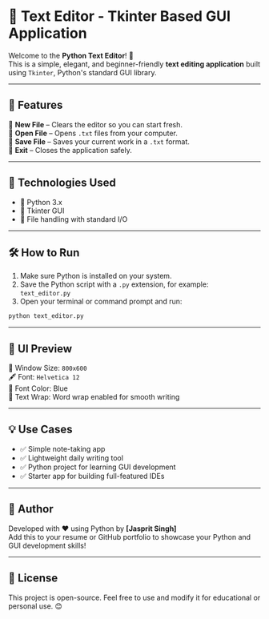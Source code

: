 # 📝 Text Editor - Tkinter Based GUI Application

Welcome to the **Python Text Editor**! 🚀  
This is a simple, elegant, and beginner-friendly **text editing application** built using `Tkinter`, Python's standard GUI library.

---

## 🌟 Features

🔹 **New File** – Clears the editor so you can start fresh.  
📂 **Open File** – Opens `.txt` files from your computer.  
💾 **Save File** – Saves your current work in a `.txt` format.  
🚪 **Exit** – Closes the application safely.

---

## 🧠 Technologies Used

- 🐍 Python 3.x  
- 🎨 Tkinter GUI  
- 💾 File handling with standard I/O  

---

## 🛠️ How to Run

1. Make sure Python is installed on your system.
2. Save the Python script with a `.py` extension, for example: `text_editor.py`
3. Open your terminal or command prompt and run:

```bash
python text_editor.py
```

---

## 📸 UI Preview

📐 Window Size: `800x600`  
🖋️ Font: `Helvetica 12`  
🎨 Font Color: Blue  
📝 Text Wrap: Word wrap enabled for smooth writing

---

## 💡 Use Cases

- ✅ Simple note-taking app  
- ✅ Lightweight daily writing tool  
- ✅ Python project for learning GUI development  
- ✅ Starter app for building full-featured IDEs  

---


## 🙌 Author

Developed with ❤️ using Python by **[Jasprit Singh]**  
Add this to your resume or GitHub portfolio to showcase your Python and GUI development skills!

---

## 📄 License

This project is open-source. Feel free to use and modify it for educational or personal use. 😊
